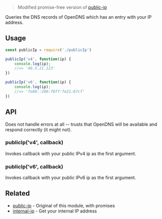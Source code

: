 

> Modified promise-free version of [public-ip](https://github.com/sindresorhus/public-ip)

Queries the DNS records of OpenDNS which has an entry with your IP address.

## Usage

```js
const publicIp = require('./publicIp')

publicIp('v4', function(ip) {
	console.log(ip);
	//=> '46.5.21.123'
})

publicIp('v6', function(ip) {
	console.log(ip);
	//=> 'fe80::200:f8ff:fe21:67cf'
})
```


## API

Does not handle errors at all -- trusts that OpenDNS will be available and respond correctly (it might not).

### publicIp('v4', callback)

Invokes callback with your public IPv4 ip as the first argument.

### publicIp('v6', callback)

Invokes callback with your public IPv6 ip as the first argument.


## Related

- [public-ip](https://github.com/sindresorhus/public-ip) - Original of this module, with promises
- [internal-ip](https://github.com/sindresorhus/internal-ip) - Get your internal IP address
